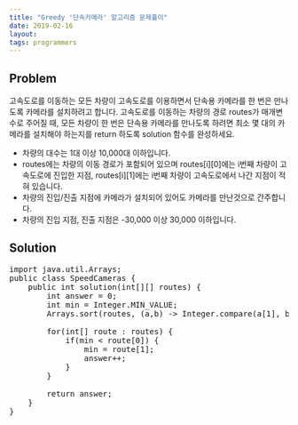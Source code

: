 ```yaml
---
title: "Greedy '단속카메라' 알고리즘 문제풀이"
date: 2019-02-16
layout:
tags: programmers
---
```



## Problem
고속도로를 이동하는 모든 차량이 고속도로를 이용하면서 단속용 카메라를 한 번은 만나도록 카메라를 설치하려고 합니다.
고속도로를 이동하는 차량의 경로 routes가 매개변수로 주어질 때, 모든 차량이 한 번은 단속용 카메라를 만나도록 하려면 최소 몇 대의 카메라를 설치해야 하는지를 return 하도록 solution 함수를 완성하세요.

- 차량의 대수는 1대 이상 10,000대 이하입니다.
- routes에는 차량의 이동 경로가 포함되어 있으며 routes[i][0]에는 i번째 차량이 고속도로에 진입한 지점, routes[i][1]에는 i번째 차량이 고속도로에서 나간 지점이 적혀 있습니다.
- 차량의 진입/진출 지점에 카메라가 설치되어 있어도 카메라를 만난것으로 간주합니다.
- 차량의 진입 지점, 진출 지점은 -30,000 이상 30,000 이하입니다.


## Solution
<pre>
import java.util.Arrays;
public class SpeedCameras {
	public int solution(int[][] routes) {
        int answer = 0;
        int min = Integer.MIN_VALUE;
        Arrays.sort(routes, (a,b) -> Integer.compare(a[1], b[1]));
        
        for(int[] route : routes) {
        	if(min < route[0]) {
        		min = route[1];
        		answer++;
        	}
        }

        return answer;
    }
}    

